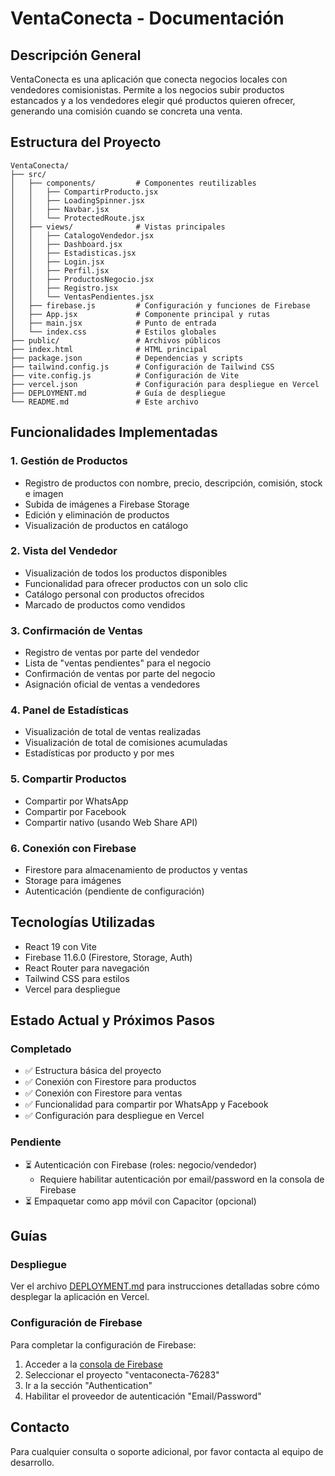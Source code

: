 # VentaConecta - Documentación

## Descripción General

VentaConecta es una aplicación que conecta negocios locales con vendedores comisionistas. Permite a los negocios subir productos estancados y a los vendedores elegir qué productos quieren ofrecer, generando una comisión cuando se concreta una venta.

## Estructura del Proyecto

```
VentaConecta/
├── src/
│   ├── components/         # Componentes reutilizables
│   │   ├── CompartirProducto.jsx
│   │   ├── LoadingSpinner.jsx
│   │   ├── Navbar.jsx
│   │   └── ProtectedRoute.jsx
│   ├── views/              # Vistas principales
│   │   ├── CatalogoVendedor.jsx
│   │   ├── Dashboard.jsx
│   │   ├── Estadisticas.jsx
│   │   ├── Login.jsx
│   │   ├── Perfil.jsx
│   │   ├── ProductosNegocio.jsx
│   │   ├── Registro.jsx
│   │   └── VentasPendientes.jsx
│   ├── firebase.js         # Configuración y funciones de Firebase
│   ├── App.jsx             # Componente principal y rutas
│   ├── main.jsx            # Punto de entrada
│   └── index.css           # Estilos globales
├── public/                 # Archivos públicos
├── index.html              # HTML principal
├── package.json            # Dependencias y scripts
├── tailwind.config.js      # Configuración de Tailwind CSS
├── vite.config.js          # Configuración de Vite
├── vercel.json             # Configuración para despliegue en Vercel
├── DEPLOYMENT.md           # Guía de despliegue
└── README.md               # Este archivo
```

## Funcionalidades Implementadas

### 1. Gestión de Productos
- Registro de productos con nombre, precio, descripción, comisión, stock e imagen
- Subida de imágenes a Firebase Storage
- Edición y eliminación de productos
- Visualización de productos en catálogo

### 2. Vista del Vendedor
- Visualización de todos los productos disponibles
- Funcionalidad para ofrecer productos con un solo clic
- Catálogo personal con productos ofrecidos
- Marcado de productos como vendidos

### 3. Confirmación de Ventas
- Registro de ventas por parte del vendedor
- Lista de "ventas pendientes" para el negocio
- Confirmación de ventas por parte del negocio
- Asignación oficial de ventas a vendedores

### 4. Panel de Estadísticas
- Visualización de total de ventas realizadas
- Visualización de total de comisiones acumuladas
- Estadísticas por producto y por mes

### 5. Compartir Productos
- Compartir por WhatsApp
- Compartir por Facebook
- Compartir nativo (usando Web Share API)

### 6. Conexión con Firebase
- Firestore para almacenamiento de productos y ventas
- Storage para imágenes
- Autenticación (pendiente de configuración)

## Tecnologías Utilizadas

- React 19 con Vite
- Firebase 11.6.0 (Firestore, Storage, Auth)
- React Router para navegación
- Tailwind CSS para estilos
- Vercel para despliegue

## Estado Actual y Próximos Pasos

### Completado
- ✅ Estructura básica del proyecto
- ✅ Conexión con Firestore para productos
- ✅ Conexión con Firestore para ventas
- ✅ Funcionalidad para compartir por WhatsApp y Facebook
- ✅ Configuración para despliegue en Vercel

### Pendiente
- ⏳ Autenticación con Firebase (roles: negocio/vendedor)
  - Requiere habilitar autenticación por email/password en la consola de Firebase
- ⏳ Empaquetar como app móvil con Capacitor (opcional)

## Guías

### Despliegue
Ver el archivo [DEPLOYMENT.md](./DEPLOYMENT.md) para instrucciones detalladas sobre cómo desplegar la aplicación en Vercel.

### Configuración de Firebase
Para completar la configuración de Firebase:
1. Acceder a la [consola de Firebase](https://console.firebase.google.com/)
2. Seleccionar el proyecto "ventaconecta-76283"
3. Ir a la sección "Authentication"
4. Habilitar el proveedor de autenticación "Email/Password"

## Contacto

Para cualquier consulta o soporte adicional, por favor contacta al equipo de desarrollo.
